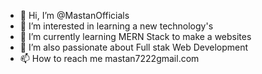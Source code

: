 - 👋 Hi, I’m @MastanOfficials
- 👀 I’m interested in learning a new technology's
- 🌱 I’m currently learning MERN Stack to make a websites
- 💞️ I’m also passionate about Full stak  Web Development
- 📫 How to reach me mastan7222gmail.com

<!---
MastanOfficials/MastanOfficials is a ✨ special ✨ repository because its `README.md` (this file) appears on your GitHub profile.
You can click the Preview link to take a look at your changes.
--->
